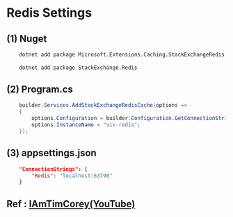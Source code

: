 # Redis Settings

## (1) Nuget

```bash
    dotnet add package Microsoft.Extensions.Caching.StackExchangeRedis
    
    dotnet add package StackExchange.Redis
```

## (2) Program.cs

```csharp
    builder.Services.AddStackExchangeRedisCache(options =>
    {
        options.Configuration = builder.Configuration.GetConnectionString("Redis");
        options.InstanceName = "viv-redis";
    });
```

## (3) appsettings.json

```json
    "ConnectionStrings": {
        "Redis": "localhost:63790"
    }
```

## Ref : [IAmTimCorey(YouTube)](https://youtu.be/UrQWii_kfIE)

